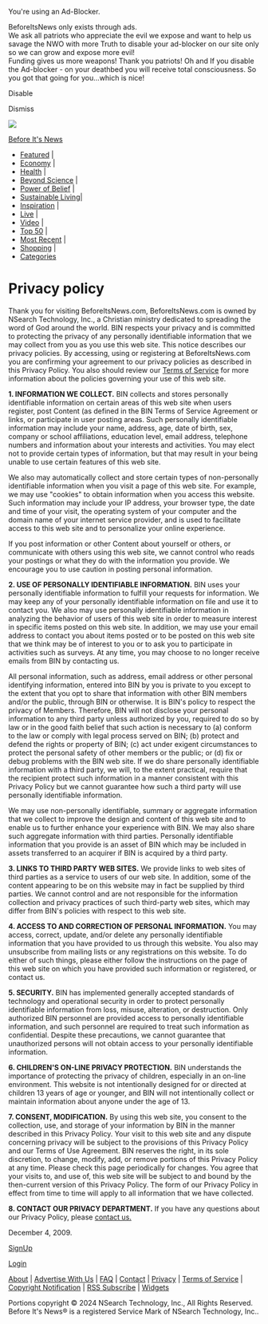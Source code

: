 You're using an Ad-Blocker.

BeforeItsNews only exists through ads.  
We ask all patriots who appreciate the evil we expose and want to help us savage the NWO with more Truth to disable your ad-blocker on our site only so we can grow and expose more evil!  
Funding gives us more weapons! Thank you patriots! Oh and If you disable the Ad-blocker - on your deathbed you will receive total consciousness. So you got that going for you...which is nice!

Disable

Dismiss

[![](/img/v3/top-logo.png)](https://beforeitsnews.com/)

[Before It's News](https://beforeitsnews.com/)

 

* [Featured](https://beforeitsnews.com/v3/list/featured.html) |
* [Economy](https://beforeitsnews.com/v3/list/v2_top_money.html) |
* [Health](https://beforeitsnews.com/v3/list/v2_top_health.html) |
* [Beyond Science](https://beforeitsnews.com/v3/list/v2_top_beyond_science.html) |
* [Power of Belief](https://beforeitsnews.com/v3/list/v2_top_power_of_belief.html) |
* [Sustainable Living](https://beforeitsnews.com/v3/list/v2_top_sustainable_living.html)|
* [Inspiration](https://beforeitsnews.com/v3/list/v2_top_inspiration.html) |
* [Live](https://beforeitsnews.com/v3/live/) |
* [Video](https://beforeitsnews.com/v3/video/) |
* [Top 50](https://beforeitsnews.com/v3/top50/) |
* [Most Recent](https://beforeitsnews.com/v3/recent/) |
* [Shopping](https://herbanomics.com/collections/all) |
* [Categories](https://beforeitsnews.com/v3/categories/)

  

Privacy policy
==============

  

Thank you for visiting BeforeItsNews.com, BeforeItsNews.com is owned by NSearch Technology, Inc., a Christian ministry dedicated to spreading the word of God around the world. BIN respects your privacy and is committed to protecting the privacy of any personally identifiable information that we may collect from you as you use this web site. This notice describes our privacy policies. By accessing, using or registering at BeforeItsNews.com you are confirming your agreement to our privacy policies as described in this Privacy Policy. You also should review our [Terms of Service](https://beforeitsnews.com/v3/terms/) for more information about the policies governing your use of this web site.

  

**1\. INFORMATION WE COLLECT.** BIN collects and stores personally identifiable information on certain areas of this web site when users register, post Content (as defined in the BIN Terms of Service Agreement or links, or participate in user posting areas. Such personally identifiable information may include your name, address, age, date of birth, sex, company or school affiliations, education level, email address, telephone numbers and information about your interests and activities. You may elect not to provide certain types of information, but that may result in your being unable to use certain features of this web site.

We also may automatically collect and store certain types of non-personally identifiable information when you visit a page of this web site. For example, we may use "cookies" to obtain information when you access this website. Such information may include your IP address, your browser type, the date and time of your visit, the operating system of your computer and the domain name of your internet service provider, and is used to facilitate access to this web site and to personalize your online experience.

If you post information or other Content about yourself or others, or communicate with others using this web site, we cannot control who reads your postings or what they do with the information you provide. We encourage you to use caution in posting personal information.

  

**2\. USE OF PERSONALLY IDENTIFIABLE INFORMATION.** BIN uses your personally identifiable information to fulfill your requests for information. We may keep any of your personally identifiable information on file and use it to contact you. We also may use personally identifiable information in analyzing the behavior of users of this web site in order to measure interest in specific items posted on this web site. In addition, we may use your email address to contact you about items posted or to be posted on this web site that we think may be of interest to you or to ask you to participate in activities such as surveys. At any time, you may choose to no longer receive emails from BIN by contacting us.

All personal information, such as address, email address or other personal identifying information, entered into BIN by you is private to you except to the extent that you opt to share that information with other BIN members and/or the public, through BIN or otherwise. It is BIN's policy to respect the privacy of Members. Therefore, BIN will not disclose your personal information to any third party unless authorized by you, required to do so by law or in the good faith belief that such action is necessary to (a) conform to the law or comply with legal process served on BIN; (b) protect and defend the rights or property of BIN; (c) act under exigent circumstances to protect the personal safety of other members or the public; or (d) fix or debug problems with the BIN web site. If we do share personally identifiable information with a third party, we will, to the extent practical, require that the recipient protect such information in a manner consistent with this Privacy Policy but we cannot guarantee how such a third party will use personally identifiable information.

We may use non-personally identifiable, summary or aggregate information that we collect to improve the design and content of this web site and to enable us to further enhance your experience with BIN. We may also share such aggregate information with third parties. Personally identifiable information that you provide is an asset of BIN which may be included in assets transferred to an acquirer if BIN is acquired by a third party.

  

**3\. LINKS TO THIRD PARTY WEB SITES.** We provide links to web sites of third parties as a service to users of our web site. In addition, some of the content appearing to be on this website may in fact be supplied by third parties. We cannot control and are not responsible for the information collection and privacy practices of such third-party web sites, which may differ from BIN's policies with respect to this web site.

  

**4\. ACCESS TO AND CORRECTION OF PERSONAL INFORMATION.** You may access, correct, update, and/or delete any personally identifiable information that you have provided to us through this website. You also may unsubscribe from mailing lists or any registrations on this website. To do either of such things, please either follow the instructions on the page of this web site on which you have provided such information or registered, or contact us.

  

**5\. SECURITY.** BIN has implemented generally accepted standards of technology and operational security in order to protect personally identifiable information from loss, misuse, alteration, or destruction. Only authorized BIN personnel are provided access to personally identifiable information, and such personnel are required to treat such information as confidential. Despite these precautions, we cannot guarantee that unauthorized persons will not obtain access to your personally identifiable information.

  

**6\. CHILDREN'S ON-LINE PRIVACY PROTECTION.** BIN understands the importance of protecting the privacy of children, especially in an on-line environment. This website is not intentionally designed for or directed at children 13 years of age or younger, and BIN will not intentionally collect or maintain information about anyone under the age of 13.

  

**7\. CONSENT, MODIFICATION.** By using this web site, you consent to the collection, use, and storage of your information by BIN in the manner described in this Privacy Policy. Your visit to this web site and any dispute concerning privacy will be subject to the provisions of this Privacy Policy and our Terms of Use Agreement. BIN reserves the right, in its sole discretion, to change, modify, add, or remove portions of this Privacy Policy at any time. Please check this page periodically for changes. You agree that your visits to, and use of, this web site will be subject to and bound by the then-current version of this Privacy Policy. The form of our Privacy Policy in effect from time to time will apply to all information that we have collected.

  

**8\. CONTACT OUR PRIVACY DEPARTMENT.** If you have any questions about our Privacy Policy, please [contact us.](https://beforeitsnews.com/v3/contact/)

December 4, 2009.

[SignUp](https://beforeitsnews.com/notyet/signup-v3.html)

[Login](https://beforeitsnews.com/notyet/login-v3.html)

[About](https://beforeitsnews.com/v3/about/) | [Advertise With Us](https://beforeitsnews.com/v3/advertise/) | [FAQ](https://beforeitsnews.com/v3/faq/) | [Contact](https://beforeitsnews.com/v3/contact/) | [Privacy](https://beforeitsnews.com/v3/privacy/) | [Terms of Service](https://beforeitsnews.com/v3/terms/) | [Copyright Notification](https://beforeitsnews.com/v3/copyright/) | [RSS Subscribe](https://beforeitsnews.com/v3/subscribe/) | [Widgets](https://beforeitsnews.com/v3/widgets/)  
  
Portions copyright © 2024 NSearch Technology, Inc., All Rights Reserved.  
Before It's News® is a registered Service Mark of NSearch Technology, Inc..